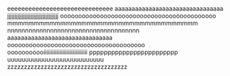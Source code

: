 eeeeeeeeeeeeeeeeeeeeeeeeeeeeee
aaaaaaaaaaaaaaaaaaaaaaaaaaaaaaaa
jjjjjjjjjjjjjjjjjjjjjjjjjjjjjjjjjjj
ooooooooooooooooooooooooooooooooooooooooooo
mmmmmmmmmmmmmmmmmmmmmmmmmmmmmmmmmmmm
nnnnnnnnnnnnnnnnnnnnnnnnnnnnnnnnnnnnn
aaaaaaaaaaaaaaaaaaaaaaaaaaaaaaa
oooooooooooooooooooooooooooooooooooooo
ooooooooooiiiiiiiiiiiiiiiiiiiiiiiiiiiiii
pppppppppppppppppppppppp
uuuuuuuuuuuuuuuuuuuuuuuuuuu
zzzzzzzzzzzzzzzzzzzzzzzzzzzzzzzzzzzz
